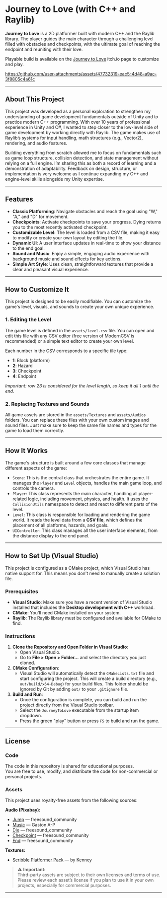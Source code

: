 # Journey to Love (with C++ and Raylib)

**Journey to Love** is a 2D platformer built with modern C++ and the Raylib library. The player guides the main character through a challenging level filled with obstacles and checkpoints, with the ultimate goal of reaching the endpoint and reuniting with their love.

Playable build is available on the [Journey to Love](https://vahidsn.itch.io/journey-to-love) itch.io page to customize and play.

https://github.com/user-attachments/assets/47732319-eac5-4d48-a9ac-3f8805c4a61c

-----

## About This Project

This project was developed as a personal exploration to strengthen my understanding of game development fundamentals outside of Unity and to practice modern C++ programming. With over 10 years of professional experience in Unity and C#, I wanted to step closer to the low-level side of game development by working directly with Raylib.
The game makes use of Raylib’s systems for input handling, math structures (e.g., Vector2), rendering, and audio features.

Building everything from scratch allowed me to focus on fundamentals such as game loop structure, collision detection, and state management without relying on a full engine.
I’m sharing this as both a record of learning and a demonstration of adaptability. Feedback on design, structure, or implementation is very welcome as I continue expanding my C++ and engine-level skills alongside my Unity expertise.

-----

## Features

  * **Classic Platforming**: Navigate obstacles and reach the goal using "W," "A," and "D" for movement.
  * **Checkpoints**: Activate checkpoints to save your progress. Dying returns you to the most recently activated checkpoint.
  * **Customizable Level:** The level is loaded from a CSV file, making it easy to modify or create your own layout by editing the file.
  * **Dynamic UI**: A user interface updates in real-time to show your distance to the end goal.
  * **Sound and Music**: Enjoy a simple, engaging audio experience with background music and sound effects for key actions.
  * **Simple Art Style**: Uses clean, straightforward textures that provide a clear and pleasant visual experience.

-----

## How to Customize It

This project is designed to be easily modifiable. You can customize the game's level, visuals, and sounds to create your own unique experience.

### 1\. **Editing the Level**

The game level is defined in the `assets/level.csv` file. You can open and edit this file with any CSV editor (free version of ModernCSV is recommended) or a simple text editor to create your own level.

Each number in the CSV corresponds to a specific tile type:
  * **1**: Block (platform)
  * **2**: Hazard
  * **3**: Checkpoint
  * **4**: Endpoint
 
  *Important: row 23 is considered for the level length, so keep it all 1 until the end.*

### 2\. **Replacing Textures and Sounds**

All game assets are stored in the `assets/Textures` and `assets/Audios` folders. You can replace these files with your own custom images and sound files. Just make sure to keep the same file names and types for the game to load them correctly.

-----

## How It Works

The game's structure is built around a few core classes that manage different aspects of the game:

  * `Scene`: This is the central class that orchestrates the entire game. It manages the `Player` and `Level` objects, handles the main game loop, and controls the camera.
  * `Player`: This class represents the main character, handling all player-related logic, including movement, physics, and health. It uses the `CollisionUtils` namespace to detect and react to different parts of the level.
  * `Level`: This class is responsible for loading and rendering the game world. It reads the level data from a **CSV file**, which defines the placement of all platforms, hazards, and goals.
  * `UIController`: This class manages all the user interface elements, from the distance display to the end panel.

-----

## How to Set Up (Visual Studio)

This project is configured as a CMake project, which Visual Studio has native support for. This means you don't need to manually create a solution file.

### Prerequisites
  * **Visual Studio**: Make sure you have a recent version of Visual Studio installed that includes the **Desktop development with C++** workload.
  * **CMake**: You'll need CMake installed on your system.
  * **Raylib**: The Raylib library must be configured and available for CMake to find.

### Instructions
1.  **Clone the Repository and Open Folder in Visual Studio**:
      * Open Visual Studio.
      * Go to **File \> Open \> Folder...** and select the directory you just cloned.
2.  **CMake Configuration**:
      * Visual Studio will automatically detect the `CMakeLists.txt` file and start configuring the project. This will create a build directory (e.g., `out/build/x64-Debug`) for your build files. This folder should be ignored by Git by adding `out/` to your `.gitignore` file.
3.  **Build and Run**:
      * Once the configuration is complete, you can build and run the project directly from the Visual Studio toolbar.
      * Select the `JourneyToLove` executable from the startup item dropdown.
      * Press the green "play" button or press `F5` to build and run the game.

-----

## License

### Code

The code in this repository is shared for educational purposes.  
You are free to use, modify, and distribute the code for non-commercial or personal projects.

### Assets

This project uses royalty-free assets from the following sources:

**Audio (Pixabay):**
- [Jump](https://pixabay.com/sound-effects/jump-sound-effect-145285/) — freesound_community  
- [Music](https://pixabay.com/sound-effects/arcade-music-loop-6462/) — Gaston A-P  
- [Die](https://pixabay.com/sound-effects/video-game-death-sound-66829/) — freesound_community  
- [Checkpoint](https://pixabay.com/sound-effects/arcade-8-bit-video-game-level-up-98861/) — freesound_community  
- [End](https://pixabay.com/sound-effects/8-bit-video-game-level-completed-82807/) — freesound_community  

**Textures:**
- [Scribble Platformer Pack](https://kenney.nl/assets/scribble-platformer) — by Kenney  

> ⚠️ **Important:**  
> Third-party assets are subject to their own licenses and terms of use.  
> Please review each asset’s license if you plan to use it in your own projects, especially for commercial purposes.

---
